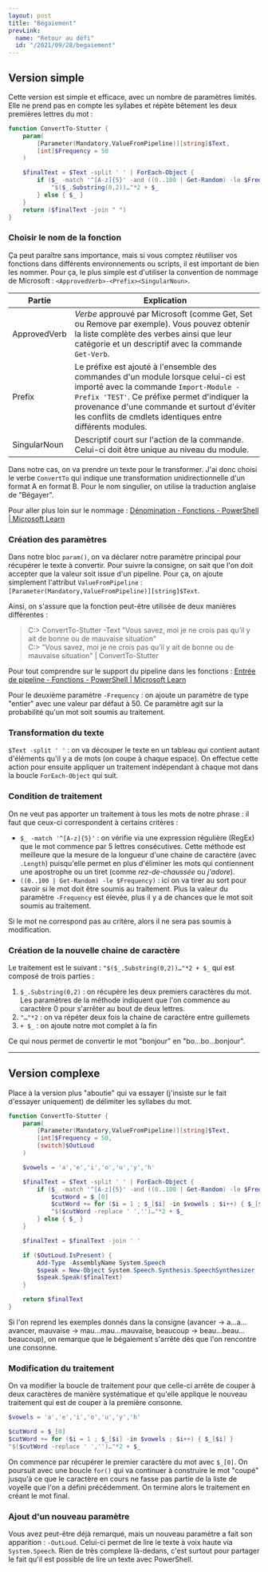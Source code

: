 ```yaml
---
layout: post
title: "Bégaiement"
prevLink:
  name: "Retour au défi"
  id: "/2021/09/28/begaiement"
---
```


## Version simple

Cette version est simple et efficace, avec un nombre de paramètres limités. Elle ne prend pas en compte les syllabes et répète bêtement les deux premières lettres du mot :

~~~powershell
function ConvertTo-Stutter {
    param(
        [Parameter(Mandatory,ValueFromPipeline)][string]$Text,
        [int]$Frequency = 50
    )

    $finalText = $Text -split ' ' | ForEach-Object {
        if ($_ -match '^[A-z]{5}' -and ((0..100 | Get-Random) -le $Frequency)) {
            "$($_.Substring(0,2))…"*2 + $_
        } else { $_ }
    }
    return ($finalText -join " ")
}
~~~

### Choisir le nom de la fonction

Ça peut paraître sans importance, mais si vous comptez réutiliser vos fonctions dans différents environnements ou scripts, il est important de bien les nommer. Pour ça, le plus simple est d'utiliser la convention de nommage de Microsoft : `<ApprovedVerb>-<Prefix><SingularNoun>`.

Partie | Explication
------ | -----------
ApprovedVerb | *Verbe* approuvé par Microsoft (comme Get, Set ou Remove par exemple). Vous pouvez obtenir la liste complète des verbes ainsi que leur catégorie et un descriptif avec la commande `Get-Verb`.
Prefix | Le préfixe est ajouté à l'ensemble des commandes d'un module lorsque celui-ci est importé avec la commande `Import-Module -Prefix 'TEST'`. Ce préfixe permet d'indiquer la provenance d'une commande et surtout d'éviter les conflits de cmdlets identiques entre différents modules.
SingularNoun | Descriptif court sur l'action de la commande. Celui-ci doit être unique au niveau du module.

Dans notre cas, on va prendre un texte pour le transformer. J'ai donc choisi le verbe `ConvertTo` qui indique une transformation unidirectionnelle d'un format A en format B. Pour le nom singulier, on utilise la traduction anglaise de "Bégayer".

Pour aller plus loin sur le nommage : [Dénomination - Fonctions - PowerShell \| Microsoft Learn](https://learn.microsoft.com/fr-fr/powershell/scripting/learn/ps101/09-functions?view=powershell-7.3#naming)

### Création des paramètres

Dans notre bloc `param()`, on va déclarer notre paramètre principal pour récupérer le texte à convertir. Pour suivre la consigne, on sait que l'on doit accepter que la valeur soit issue d'un pipeline. Pour ça, on ajoute simplement l'attribut `ValueFromPipeline` : `[Parameter(Mandatory,ValueFromPipeline)][string]$Text`.

Ainsi, on s'assure que la fonction peut-être utilisée de deux manières différentes :

> C:> ConvertTo-Stutter -Text "Vous savez, moi je ne crois pas qu’il y ait de bonne ou de mauvaise situation"\
> C:> "Vous savez, moi je ne crois pas qu’il y ait de bonne ou de mauvaise situation" | ConvertTo-Stutter

Pour tout comprendre sur le support du pipeline dans les fonctions : [Entrée de pipeline - Fonctions - PowerShell \| Microsoft Learn](https://learn.microsoft.com/fr-fr/powershell/scripting/learn/ps101/09-functions?view=powershell-7.3#pipeline-input)

Pour le deuxième paramètre `-Frequency` : on ajoute un paramètre de type "entier" avec une valeur par défaut à 50. Ce paramètre agit sur la probabilité qu'un mot soit soumis au traitement.

### Transformation du texte

`$Text -split ' '` : on va découper le texte en un tableau qui contient autant d'éléments qu'il y a de mots (on coupe à chaque espace). On effectue cette action pour ensuite appliquer un traitement indépendant à chaque mot dans la boucle `ForEach-Object` qui suit.

### Condition de traitement

On ne veut pas apporter un traitement à tous les mots de notre phrase : il faut que ceux-ci correspondent à certains critères :

- `$_ -match '^[A-z]{5}'` : on vérifie via une expression régulière (RegEx) que le mot commence par 5 lettres consécutives. Cette méthode est meilleure que la mesure de la longueur d'une chaine de caractère (avec `.Length`) puisqu'elle permet en plus d'éliminer les mots qui contiennent une apostrophe ou un tiret (comme *rez-de-chaussée* ou *j'adore*).
- `((0..100 | Get-Random) -le $Frequency)` : ici on va tirer au sort pour savoir si le mot doit être soumis au traitement. Plus la valeur du paramètre `-Frequency` est élevée, plus il y a de chances que le mot soit soumis au traitement.

Si le mot ne correspond pas au critère, alors il ne sera pas soumis à modification.

### Création de la nouvelle chaine de caractère

Le traitement est le suivant : `"$($_.Substring(0,2))…"*2 + $_` qui est composé de trois parties :

1. `$_.Substring(0,2)` : on récupère les deux premiers caractères du mot. Les paramètres de la méthode indiquent que l'on commence au caractère 0 pour s'arrêter au bout de deux lettres.
2. `"…"*2` : on va répéter deux fois la chaine de caractère entre guillemets
3. `+ $_` : on ajoute notre mot complet à la fin

Ce qui nous permet de convertir le mot "bonjour" en "bo…bo…bonjour".

---

## Version complexe

Place à la version plus "aboutie" qui va essayer (j'insiste sur le fait d'essayer uniquement) de délimiter les syllabes du mot.

~~~powershell
function ConvertTo-Stutter {
    param(
        [Parameter(Mandatory,ValueFromPipeline)][string]$Text,
        [int]$Frequency = 50,
        [switch]$OutLoud
    )

    $vowels = 'a','e','i','o','u','y','h'

    $finalText = $Text -split ' ' | ForEach-Object {
        if ($_ -match '^[A-z]{5}' -and ((0..100 | Get-Random) -le $Frequency)) {
            $cutWord = $_[0]
            $cutWord += for ($i = 1 ; $_[$i] -in $vowels ; $i++) { $_[$i] }
            "$($cutWord -replace ' ','')…"*2 + $_
        } else { $_ }
    }

    $finalText = $finalText -join ' '

    if ($OutLoud.IsPresent) {
        Add-Type -AssemblyName System.Speech
        $speak = New-Object System.Speech.Synthesis.SpeechSynthesizer
        $speak.Speak($finalText)
    }

    return $finalText
}
~~~

Si l'on reprend les exemples donnés dans la consigne (avancer → a…a…avancer, mauvaise → mau…mau…mauvaise, beaucoup → beau…beau…beaucoup), on remarque que le bégaiement s'arrête dès que l'on rencontre une consonne.

### Modification du traitement

On va modifier la boucle de traitement pour que celle-ci arrête de couper à deux caractères de manière systématique et qu'elle applique le nouveau traitement qui est de couper à la première consonne.

~~~powershell
$vowels = 'a','e','i','o','u','y','h'

$cutWord = $_[0]
$cutWord += for ($i = 1 ; $_[$i] -in $vowels ; $i++) { $_[$i] }
"$($cutWord -replace ' ','')…"*2 + $_
~~~

On commence par récupérer le premier caractère du mot avec `$_[0]`. On poursuit avec une boucle `for()` qui va continuer à construire le mot "coupé" jusqu'à ce que le caractère en cours ne fasse pas partie de la liste de voyelle que l'on a défini précédemment. On termine alors le traitement en créant le mot final.

### Ajout d'un nouveau paramètre

Vous avez peut-être déjà remarqué, mais un nouveau paramètre a fait son apparition : `-OutLoud`. Celui-ci permet de lire le texte à voix haute via `System.Speech`. Rien de très complexe là-dedans, c'est surtout pour partager le fait qu'il est possible de lire un texte avec PowerShell.
